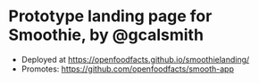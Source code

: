 # Prototype landing page for Smoothie, by @gcalsmith

- Deployed at https://openfoodfacts.github.io/smoothielanding/
- Promotes: https://github.com/openfoodfacts/smooth-app
